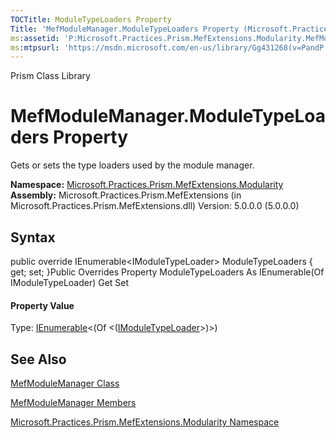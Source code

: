 ```yaml
---
TOCTitle: ModuleTypeLoaders Property
Title: 'MefModuleManager.ModuleTypeLoaders Property (Microsoft.Practices.Prism.MefExtensions.Modularity)'
ms:assetid: 'P:Microsoft.Practices.Prism.MefExtensions.Modularity.MefModuleManager.ModuleTypeLoaders'
ms:mtpsurl: 'https://msdn.microsoft.com/en-us/library/Gg431268(v=PandP.50)'
---
```


Prism Class Library

MefModuleManager.ModuleTypeLoaders Property
===============================================

Gets or sets the type loaders used by the module manager.

**Namespace:** [Microsoft.Practices.Prism.MefExtensions.Modularity](https://msdn.microsoft.com/n:microsoft.practices.prism.mefextensions.modularity)
**Assembly:** Microsoft.Practices.Prism.MefExtensions (in Microsoft.Practices.Prism.MefExtensions.dll) Version: 5.0.0.0 (5.0.0.0)

## Syntax


<span id="syntaxToggle"></span>public override IEnumerable&lt;IModuleTypeLoader&gt; ModuleTypeLoaders { get; set; }Public Overrides Property ModuleTypeLoaders As IEnumerable(Of IModuleTypeLoader) Get Set
#### Property Value

Type: [IEnumerable](http://msdn2.microsoft.com/en-us/library/9eekhta0)&lt;(Of &lt;([IModuleTypeLoader](https://msdn.microsoft.com/t:microsoft.practices.prism.modularity.imoduletypeloader)&gt;)&gt;)

See Also
--------


[MefModuleManager Class](https://msdn.microsoft.com/t:microsoft.practices.prism.mefextensions.modularity.mefmodulemanager)

[MefModuleManager Members](https://msdn.microsoft.com/allmembers.t:microsoft.practices.prism.mefextensions.modularity.mefmodulemanager)

[Microsoft.Practices.Prism.MefExtensions.Modularity Namespace](https://msdn.microsoft.com/n:microsoft.practices.prism.mefextensions.modularity)
